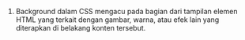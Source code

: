 1. Background dalam CSS mengacu pada bagian dari tampilan elemen HTML yang terkait dengan gambar, warna, atau efek lain yang diterapkan di belakang konten tersebut. 
